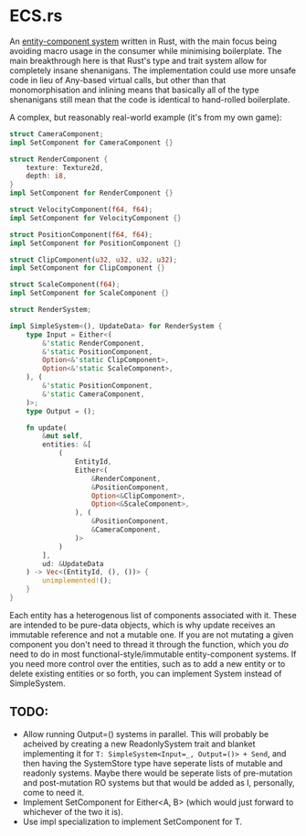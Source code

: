 # ECS.rs

An [entity-component system](https://en.wikipedia.org/wiki/Entity_component_system)
written in Rust, with the main focus being avoiding macro usage in the consumer
while minimising boilerplate. The main breakthrough here is that Rust's type and
trait system allow for completely insane shenanigans. The implementation could
use more unsafe code in lieu of Any-based virtual calls, but other than that
monomorphisation and inlining means that basically all of the type shenanigans
still mean that the code is identical to hand-rolled boilerplate.

A complex, but reasonably real-world example (it's from my own game):

```rust
struct CameraComponent;
impl SetComponent for CameraComponent {}

struct RenderComponent {
	texture: Texture2d,
	depth: i8,
}
impl SetComponent for RenderComponent {}

struct VelocityComponent(f64, f64);
impl SetComponent for VelocityComponent {}

struct PositionComponent(f64, f64);
impl SetComponent for PositionComponent {}

struct ClipComponent(u32, u32, u32, u32);
impl SetComponent for ClipComponent {}

struct ScaleComponent(f64);
impl SetComponent for ScaleComponent {}

struct RenderSystem;

impl SimpleSystem<(), UpdateData> for RenderSystem {
	type Input = Either<(
		&'static RenderComponent,
		&'static PositionComponent,
		Option<&'static ClipComponent>,
		Option<&'static ScaleComponent>,
	), (
		&'static PositionComponent,
		&'static CameraComponent,
	)>;
	type Output = ();

	fn update(
		&mut self,
		entities: &[
			(
				EntityId,
				Either<(
					&RenderComponent,
					&PositionComponent,
					Option<&ClipComponent>,
					Option<&ScaleComponent>,
				), (
					&PositionComponent,
					&CameraComponent,
				)>
			)
		],
		ud: &UpdateData
	) -> Vec<(EntityId, (), ())> {
		unimplemented!();
	}
}
```

Each entity has a heterogenous list of components associated with it. These are
intended to be pure-data objects, which is why update receives an immutable
reference and not a mutable one. If you are not mutating a
given component you don't need to thread it through the function, which you _do_
need to do in most functional-style/immutable entity-component systems. If you
need more control over the entities, such as to add a new entity or to delete
existing entities or so forth, you can implement System instead of SimpleSystem.

## TODO:
* Allow running Output=() systems in parallel. This will probably be acheived
  by creating a new ReadonlySystem trait and blanket implementing it for
  `T: SimpleSystem<Input=_, Output=()> + Send`, and then having the SystemStore
  type have seperate lists of mutable and readonly systems. Maybe there would
  be seperate lists of pre-mutation and post-mutation RO systems but that would
  be added as I, personally, come to need it.
* Implement SetComponent for Either<A, B> (which would just forward to
  whichever of the two it is).
* Use impl specialization to implement SetComponent for T.
